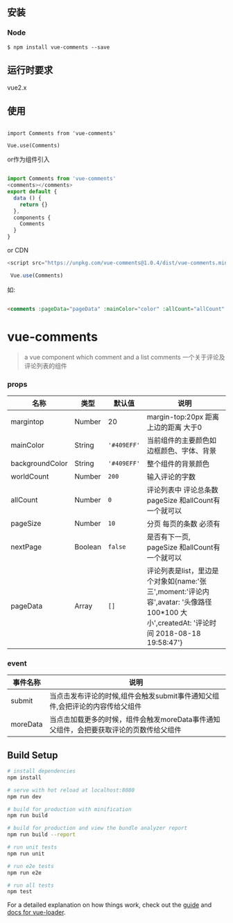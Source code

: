 ## 安装

### Node

```
$ npm install vue-comments --save

```

## 运行时要求

vue2.x

## 使用


```JS

import Comments from 'vue-comments'

Vue.use(Comments)

```
or作为组件引入

```js

import Comments from 'vue-comments'
<comments></comments>
export default {
  data () {
    return {}
  },
  components {
    Comments
  }
}

```
or CDN

```js
<script src="https://unpkg.com/vue-comments@1.0.4/dist/vue-comments.min.js"></script>

 Vue.use(Comments)

```

如:
```HTML

<comments :pageData="pageData" :mainColor="color" :allCount="allCount" @submit="submit" @moreData="moreData" :pageSize="pageSize" :nextPage="nextPage"></comments>

```

# vue-comments

> a vue component which comment and a list comments 一个关于评论及评论列表的组件

### props
| 名称 | 类型 | 默认值 | 说明 |
| ---- | ---- | ------- | ----------- |
| margintop| Number | 20 | margin-top:20px  距离上边的距离 大于0 |
| mainColor | String | `'#409EFF'` | 当前组件的主要颜色如边框颜色、字体、背景|
| backgroundColor | String |`'#409EFF'` | 整个组件的背景颜色 |
| worldCount | Number | `200` | 输入评论的字数 |
| allCount | Number | `0` | 评论列表中 评论总条数 pageSize 和allCount有一个就可以  |
| pageSize | Number | `10` | 分页 每页的条数 必须有 |
| nextPage | Boolean | `false` | 是否有下一页, pageSize 和allCount有一个就可以 |
| pageData | Array | `[]` | 评论列表是list，里边是个对象如{name:'张三',moment:'评论内容',avatar: '头像路径100*100 大小',createdAt: '评论时间 2018-08-18 19:58:47'} |

### event
| 事件名称  |  说明 |
| ---- | ----------- |
| submit| 当点击发布评论的时候,组件会触发submit事件通知父组件,会把评论的内容传给父组件|
|moreData| 当点击加载更多的时候，组件会触发moreData事件通知父组件，会把要获取评论的页数传给父组件|

## Build Setup

``` bash
# install dependencies
npm install

# serve with hot reload at localhost:8080
npm run dev

# build for production with minification
npm run build

# build for production and view the bundle analyzer report
npm run build --report

# run unit tests
npm run unit

# run e2e tests
npm run e2e

# run all tests
npm test
```

For a detailed explanation on how things work, check out the [guide](http://vuejs-templates.github.io/webpack/) and [docs for vue-loader](http://vuejs.github.io/vue-loader).
